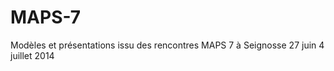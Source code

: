 MAPS-7
======

Modèles et présentations issu des rencontres MAPS 7 à Seignosse 27 juin 4 juillet 2014

